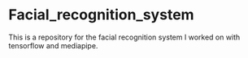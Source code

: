 # Facial_recognition_system
This is a repository for the facial recognition system I worked on with tensorflow and mediapipe.
